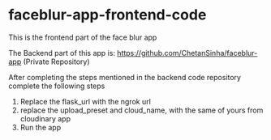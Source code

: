 # faceblur-app-frontend-code
This is the frontend part of the face blur app

The Backend part of this app is: https://github.com/ChetanSinha/faceblur-app (Private Repository)

After completing the steps mentioned in the backend code repository complete the following steps
1) Replace the flask_url with the ngrok url
2) replace the upload_preset and cloud_name, with the same of yours from cloudinary app
3) Run the app
